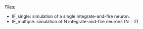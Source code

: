 Files: 

* IF_single: simulation of a single integrate-and-fire neuron. 
* IF_multiple: simulation of N integrate-and-fire neurons (N = 2)
